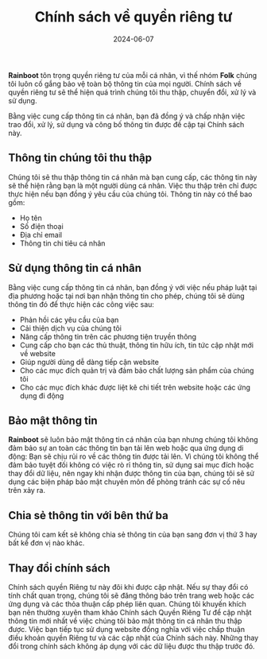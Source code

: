 ﻿---
title: "Chính sách về quyền riêng tư"
date: "2024-06-07"
---
**Rainboot** tôn trọng quyền riêng tư của mỗi cá nhân, vì thế nhóm **Folk** chúng tôi luôn cố gắng bảo vệ toàn bộ thông tin của mọi người. Chính sách về quyền riêng tư sẽ thể hiện quá trình chúng tôi thu thập, chuyển đổi, xử lý và sử dụng.

Bằng việc cung cấp thông tin cá nhân, bạn đã đồng ý và chấp nhận việc trao đổi, xử lý, sử dụng và công bố thông tin được đề cập tại Chính sách này.

## Thông tin chúng tôi thu thập

Chúng tôi sẽ thu thập thông tin cá nhân mà bạn cung cấp, các thông tin này sẽ thể hiện rằng bạn là một người dùng cá nhân. Việc thu thập trên chỉ được thực hiện nếu bạn đồng ý yêu cầu của chúng tôi. Thông tin này có thể bao gồm:

-   Họ tên
-   Số điện thoại
-   Địa chỉ email
-   Thông tin chi tiêu cá nhân

## Sử dụng thông tin cá nhân

Bằng việc cung cấp thông tin cá nhân, bạn đồng ý với việc nếu pháp luật tại địa phương hoặc tại nơi bạn nhận thông tin cho phép, chúng tôi sẽ dùng thông tin đó để thực hiện các công việc sau:

-   Phản hồi các yêu cầu của bạn
-   Cải thiện dịch vụ của chúng tôi
-   Nâng cấp thông tin trên các phương tiện truyền thông
-   Cung cấp cho bạn các thủ thuật, thông tin hữu ích, tin tức cập nhật mới về website
-   Giúp người dùng dễ dàng tiếp cận website
-   Cho các mục đích quản trị và đảm bảo chất lượng sản phẩm của chúng tôi
-   Cho các mục đích khác được liệt kê chi tiết trên website hoặc các ứng dụng đi động

## Bảo mật thông tin

**Rainboot** sẽ luôn bảo mật thông tin cá nhân của bạn nhưng chúng tôi không đảm bảo sự an toàn các thông tin bạn tải lên web hoặc qua ứng dụng di động: Bạn sẽ chịu rủi ro về các thông tin được tải lên. Vì chúng tôi không thể đảm bảo tuyệt đối không có việc rò rỉ thông tin, sử dụng sai mục đích hoặc thay đổi dữ liệu, nên ngay khi nhận được thông tin của bạn, chúng tôi sẽ sử dụng các biện pháp bảo mật chuyên môn để phòng tránh các sự cố nêu trên xảy ra.

## Chia sẻ thông tin với bên thứ ba

Chúng tôi cam kết sẽ không chia sẻ thông tin của bạn sang đơn vị thứ 3 hay bất kể đơn vị nào khác.

## Thay đổi chính sách

Chính sách quyền Riêng tư này đôi khi được cập nhật. Nếu sự thay đổi có tính chất quan trọng, chúng tôi sẽ đăng thông báo trên trang web hoặc các ứng dụng và các thỏa thuận cấp phép liên quan. Chúng tôi khuyến khích bạn nên thường xuyên tham khảo Chính sách Quyền Riêng Tư để cập nhật thông tin mới nhất về việc chúng tôi bảo mật thông tin cá nhân thu thập được. Việc bạn tiếp tục sử dụng website đồng nghĩa với việc chấp thuận điều khoản quyền Riêng tư và các cập nhật của Chính sách này. Những thay đổi trong chính sách không áp dụng với các dữ liệu được thu thập trước đó.
